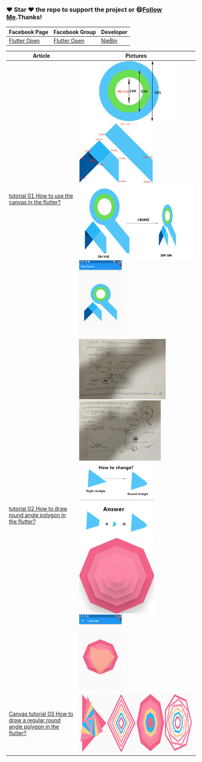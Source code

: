 ### :heart: Star :heart: the repo to support the project or :smile:[Follow Me](https://github.com/nb312).Thanks!
Facebook Page | Facebook Group | Developer
--- | --- | ---
[Flutter Open ](https://www.facebook.com/flutteropen) | [Flutter Open](https://www.facebook.com/groups/948618338674126/) | [NieBin](https://github.com/nb312)

Article | Pictures   
 --- | --- 
 [ tutorial 01 How to use the canvas in the flutter?](https://medium.com/flutteropen/canvas-tutorial-01-how-to-use-the-canvas-in-the-flutter-8aade29ddc9)  | <img src="doc/circle_note.png" height="160" /> <img src="doc/flutter_note.png" height="160" />   <img src="doc/canvas_change.png" height="200" /> <img src="doc/result_280_320.png" height="200" /> 
 [tutorial 02 How to draw round angle polygon in the flutter?](https://medium.com/flutteropen/canvas-tutorial-02-how-to-draw-round-angle-polygon-in-the-flutter-7890e933cfb1)  |  <img src="doc/RoundPolygon/step_01.jpg" height="160" /> <img src="doc/RoundPolygon/step_02.jpg" height="160" /> <img src="doc/RoundPolygon/how_change_to_round_angle.png" height="200" /> <img src="doc/RoundPolygon/group08_2_no_yellow.png" height="200" /> <img src="doc/RoundPolygon/result_all.png" height="200" />   
[Canvas tutorial 03 How to draw a regular round angle polygon in the flutter?](https://medium.com/flutteropen/canvas-tutorial-03-how-to-draw-a-regular-round-angle-polygon-83b055b7af6c) | <img src="doc/RoundPolygon/regular_polygon.png" height= "160"/>
